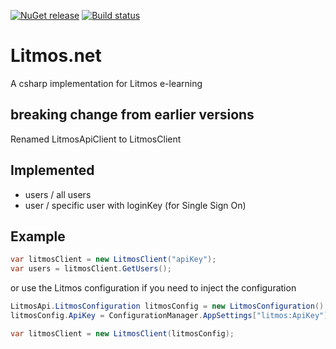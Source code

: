 [![NuGet release](https://img.shields.io/nuget/v/LitmosApi.svg)](https://www.nuget.org/packages/LitmosApi/)
[![Build status](https://ci.appveyor.com/api/projects/status/t4q2m091mwf0uotn/branch/master?svg=true)](https://ci.appveyor.com/project/dampee/litmos-net/branch/master)

# Litmos.net

A csharp implementation for Litmos e-learning

## breaking change from earlier versions
Renamed LitmosApiClient to LitmosClient

## Implemented

* users / all users
* user / specific user with loginKey (for Single Sign On)

## Example

```csharp
var litmosClient = new LitmosClient("apiKey");
var users = litmosClient.GetUsers();
```

or use the Litmos configuration if you need to inject the configuration

```csharp
LitmosApi.LitmosConfiguration litmosConfig = new LitmosConfiguration();
litmosConfig.ApiKey = ConfigurationManager.AppSettings["litmos:ApiKey"];

var litmosClient = new LitmosClient(litmosConfig);
```

